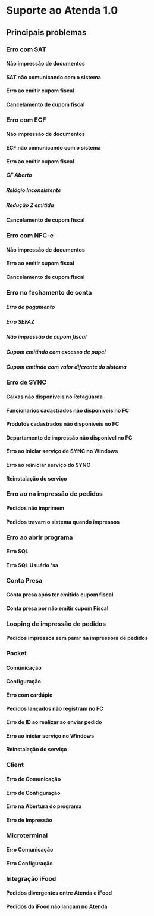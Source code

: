 <!-- TITLE: Suporte -->
<!-- SUBTITLE: A quick summary of Suporte -->

# Suporte ao Atenda 1.0
## Principais problemas

### Erro com SAT
#### Não impressão de documentos
#### SAT não comunicando com o sistema
#### Erro ao emitir cupom fiscal
#### Cancelamento de cupom fiscal

### Erro com ECF
#### Não impressão de documentos
#### ECF não comunicando com o sistema
#### Erro ao emitir cupom fiscal
##### CF Aberto
##### Relógio Inconsistente
##### Redução Z emitida
#### Cancelamento de cupom fiscal

### Erro com NFC-e
#### Não impressão de documentos
#### Erro ao emitir cupom fiscal
#### Cancelamento de cupom fiscal

### Erro no fechamento de conta
##### Erro de pagamento
##### Erro SEFAZ
##### Não impressão de cupom fiscal
##### Cupom emitindo com excesso de papel
##### Cupom emtindo com valor diferente do sistema

### Erro de SYNC
#### Caixas não disponiveis no Retaguarda
#### Funcionarios cadastrados não disponiveis no FC
#### Produtos cadastrados não disponiveis no FC
#### Departamento de impressão não disponivel no FC
#### Erro ao iniciar serviço de SYNC no Windows
#### Erro ao reiniciar serviço do SYNC
#### Reinstalação do serviço

### Erro ao na impressão de pedidos
#### Pedidos não imprimem
#### Pedidos travam o sistema quando impressos

### Erro ao abrir programa
#### Erro SQL
#### Erro SQL Usuário 'sa

### Conta Presa
#### Conta presa após ter emitido cupom fiscal
#### Conta presa por não emitir cupom Fiscal

### Looping de impressão de pedidos
#### Pedidos impressos sem parar na impressora de pedidos

### Pocket 
#### Comunicação
#### Configuração
#### Erro com cardápio
#### Pedidos lançados não registram no FC
#### Erro de ID ao realizar ao enviar pedido
#### Erro ao iniciar serviço no Windows
#### Reinstalação do serviço

### Client 
#### Erro de Comunicação
#### Erro de Configuração
#### Erro na Abertura do programa
#### Erro de Impressão

### Microterminal
#### Erro Comunicação
#### Erro Configuração

### Integração iFood
#### Pedidos divergentes entre Atenda e iFood
#### Pedidos do iFood não lançam no Atenda


